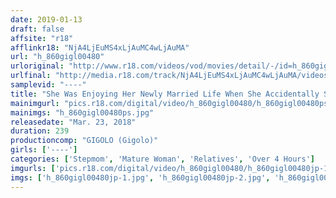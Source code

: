 ```yaml
---
date: 2019-01-13
draft: false
affsite: "r18"
afflinkr18: "NjA4LjEuMS4xLjAuMC4wLjAuMA"
url: "h_860gigl00480"
urloriginal: "http://www.r18.com/videos/vod/movies/detail/-/id=h_860gigl00480"
urlfinal: "http://media.r18.com/track/NjA4LjEuMS4xLjAuMC4wLjAuMA/videos/vod/movies/detail/-/id=h_860gigl00480"
samplevid: "----"
title: "She Was Enjoying Her Newly Married Life When She Accidentally Saw Her Husband's Son's Morning Wood One Day, And She Began To Lose Her Mind, And Instead Of Just Staring, This Stepmom Unconsciously Began To Reach For His Dick And Committed The Sin Of Adulterous Incest"
mainimgurl: "pics.r18.com/digital/video/h_860gigl00480/h_860gigl00480ps.jpg"
mainimgs: "h_860gigl00480ps.jpg"
releasedate: "Mar. 23, 2018"
duration: 239
productioncomp: "GIGOLO (Gigolo)"
girls: ['----']
categories: ['Stepmom', 'Mature Woman', 'Relatives', 'Over 4 Hours']
imgurls: ['pics.r18.com/digital/video/h_860gigl00480/h_860gigl00480jp-1.jpg', 'pics.r18.com/digital/video/h_860gigl00480/h_860gigl00480jp-2.jpg', 'pics.r18.com/digital/video/h_860gigl00480/h_860gigl00480jp-3.jpg', 'pics.r18.com/digital/video/h_860gigl00480/h_860gigl00480jp-4.jpg', 'pics.r18.com/digital/video/h_860gigl00480/h_860gigl00480jp-5.jpg', 'pics.r18.com/digital/video/h_860gigl00480/h_860gigl00480jp-6.jpg', 'pics.r18.com/digital/video/h_860gigl00480/h_860gigl00480jp-7.jpg', 'pics.r18.com/digital/video/h_860gigl00480/h_860gigl00480jp-8.jpg', 'pics.r18.com/digital/video/h_860gigl00480/h_860gigl00480jp-9.jpg', 'pics.r18.com/digital/video/h_860gigl00480/h_860gigl00480jp-10.jpg', 'pics.r18.com/digital/video/h_860gigl00480/h_860gigl00480jp-11.jpg', 'pics.r18.com/digital/video/h_860gigl00480/h_860gigl00480jp-12.jpg', 'pics.r18.com/digital/video/h_860gigl00480/h_860gigl00480jp-13.jpg', 'pics.r18.com/digital/video/h_860gigl00480/h_860gigl00480jp-14.jpg', 'pics.r18.com/digital/video/h_860gigl00480/h_860gigl00480jp-15.jpg', 'pics.r18.com/digital/video/h_860gigl00480/h_860gigl00480jp-16.jpg', 'pics.r18.com/digital/video/h_860gigl00480/h_860gigl00480jp-17.jpg', 'pics.r18.com/digital/video/h_860gigl00480/h_860gigl00480jp-18.jpg', 'pics.r18.com/digital/video/h_860gigl00480/h_860gigl00480jp-19.jpg', 'pics.r18.com/digital/video/h_860gigl00480/h_860gigl00480jp-20.jpg']
imgs: ['h_860gigl00480jp-1.jpg', 'h_860gigl00480jp-2.jpg', 'h_860gigl00480jp-3.jpg', 'h_860gigl00480jp-4.jpg', 'h_860gigl00480jp-5.jpg', 'h_860gigl00480jp-6.jpg', 'h_860gigl00480jp-7.jpg', 'h_860gigl00480jp-8.jpg', 'h_860gigl00480jp-9.jpg', 'h_860gigl00480jp-10.jpg', 'h_860gigl00480jp-11.jpg', 'h_860gigl00480jp-12.jpg', 'h_860gigl00480jp-13.jpg', 'h_860gigl00480jp-14.jpg', 'h_860gigl00480jp-15.jpg', 'h_860gigl00480jp-16.jpg', 'h_860gigl00480jp-17.jpg', 'h_860gigl00480jp-18.jpg', 'h_860gigl00480jp-19.jpg', 'h_860gigl00480jp-20.jpg']
---
```

